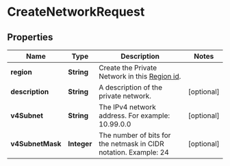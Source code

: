 

# CreateNetworkRequest


## Properties

| Name | Type | Description | Notes |
|------------ | ------------- | ------------- | -------------|
|**region** | **String** | Create the Private Network in this [Region id](#operation/list-regions). |  |
|**description** | **String** | A description of the private network. |  [optional] |
|**v4Subnet** | **String** | The IPv4 network address. For example: 10.99.0.0 |  [optional] |
|**v4SubnetMask** | **Integer** | The number of bits for the netmask in CIDR notation. Example: 24 |  [optional] |



